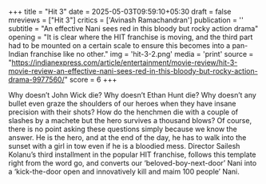 +++
title = "Hit 3"
date = 2025-05-03T09:59:10+05:30
draft = false
mreviews = ["Hit 3"]
critics = ['Avinash Ramachandran']
publication = ''
subtitle = "An effective Nani sees red in this bloody but rocky action drama"
opening = "It is clear where the HIT franchise is moving, and the third part had to be mounted on a certain scale to ensure this becomes into a pan-Indian franchise like no other."
img = 'hit-3-2.png'
media = 'print'
source = "https://indianexpress.com/article/entertainment/movie-review/hit-3-movie-review-an-effective-nani-sees-red-in-this-bloody-but-rocky-action-drama-9977560/"
score = 6
+++

Why doesn’t John Wick die? Why doesn’t Ethan Hunt die? Why doesn’t any bullet even graze the shoulders of our heroes when they have insane precision with their shots? How do the henchmen die with a couple of slashes by a machete but the hero survives a thousand blows? Of course, there is no point asking these questions simply because we know the answer. He is the hero, and at the end of the day, he has to walk into the sunset with a girl in tow even if he is a bloodied mess. Director Sailesh Kolanu’s third installment in the popular HIT franchise, follows this template right from the word go, and converts our ‘beloved-boy-next-door’ Nani into a ‘kick-the-door open and innovatively kill and maim 100 people’ Nani.
